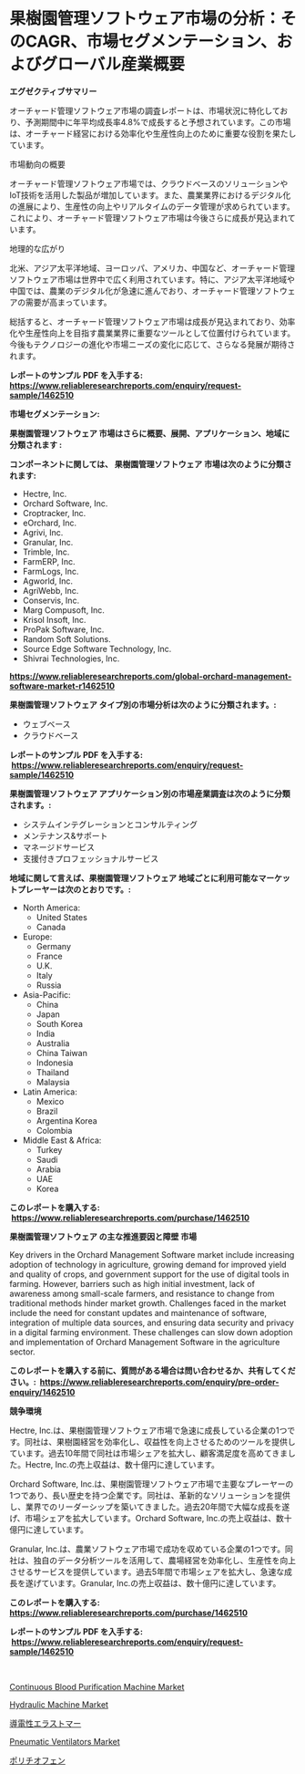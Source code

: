 <p><h1>果樹園管理ソフトウェア市場の分析：そのCAGR、市場セグメンテーション、およびグローバル産業概要</h1></p><p><strong>エグゼクティブサマリー</strong></p>
<p><p>オーチャード管理ソフトウェア市場の調査レポートは、市場状況に特化しており、予測期間中に年平均成長率4.8%で成長すると予想されています。この市場は、オーチャード経営における効率化や生産性向上のために重要な役割を果たしています。</p><p>市場動向の概要</p><p>オーチャード管理ソフトウェア市場では、クラウドベースのソリューションやIoT技術を活用した製品が増加しています。また、農業業界におけるデジタル化の進展により、生産性の向上やリアルタイムのデータ管理が求められています。これにより、オーチャード管理ソフトウェア市場は今後さらに成長が見込まれています。</p><p>地理的な広がり</p><p>北米、アジア太平洋地域、ヨーロッパ、アメリカ、中国など、オーチャード管理ソフトウェア市場は世界中で広く利用されています。特に、アジア太平洋地域や中国では、農業のデジタル化が急速に進んでおり、オーチャード管理ソフトウェアの需要が高まっています。</p><p>総括すると、オーチャード管理ソフトウェア市場は成長が見込まれており、効率化や生産性向上を目指す農業業界に重要なツールとして位置付けられています。今後もテクノロジーの進化や市場ニーズの変化に応じて、さらなる発展が期待されます。</p></p>
<p><strong>レポートのサンプル PDF を入手する: <a href="https://www.reliableresearchreports.com/enquiry/request-sample/1462510">https://www.reliableresearchreports.com/enquiry/request-sample/1462510</a></strong></p>
<p><strong>市場セグメンテーション:</strong></p>
<p><strong> 果樹園管理ソフトウェア 市場はさらに概要、展開、アプリケーション、地域に分類されます :</strong></p>
<p><strong>コンポーネントに関しては、 果樹園管理ソフトウェア 市場は次のように分類されます: &nbsp;</strong></p>
<p><ul><li>Hectre, Inc.</li><li>Orchard Software, Inc.</li><li>Croptracker, Inc.</li><li>eOrchard, Inc.</li><li>Agrivi, Inc.</li><li>Granular, Inc.</li><li>Trimble, Inc.</li><li>FarmERP, Inc.</li><li>FarmLogs, Inc.</li><li>Agworld, Inc.</li><li>AgriWebb, Inc.</li><li>Conservis, Inc.</li><li>Marg Compusoft, Inc.</li><li>Krisol Insoft, Inc.</li><li>ProPak Software, Inc.</li><li>Random Soft Solutions.</li><li>Source Edge Software Technology, Inc.</li><li>Shivrai Technologies, Inc.</li></ul></p>
<p><strong><a href="https://www.reliableresearchreports.com/global-orchard-management-software-market-r1462510">https://www.reliableresearchreports.com/global-orchard-management-software-market-r1462510</a></strong></p>
<p><strong> 果樹園管理ソフトウェア タイプ別の市場分析は次のように分類されます。:</strong></p>
<p><ul><li>ウェブベース</li><li>クラウドベース</li></ul></p>
<p><strong>レポートのサンプル PDF を入手する: &nbsp;<a href="https://www.reliableresearchreports.com/enquiry/request-sample/1462510">https://www.reliableresearchreports.com/enquiry/request-sample/1462510</a></strong></p>
<p><strong> 果樹園管理ソフトウェア アプリケーション別の市場産業調査は次のように分類されます。:</strong></p>
<p><ul><li>システムインテグレーションとコンサルティング</li><li>メンテナンス&サポート</li><li>マネージドサービス</li><li>支援付きプロフェッショナルサービス</li></ul></p>
<p><strong>地域に関して言えば、果樹園管理ソフトウェア 地域ごとに利用可能なマーケットプレーヤーは次のとおりです。:</strong></p>
<p><ul>
    <li>
        North America:
        <ul>
            <li>United States</li>
            <li>Canada</li>
        </ul>
    </li>
    <li>
        Europe:
        <ul>
            <li>Germany</li>
            <li>France</li>
            <li>U.K.</li>
            <li>Italy</li>
            <li>Russia</li>
        </ul>
    </li>
    <li>
        Asia-Pacific:
        <ul>
            <li>China</li>
            <li>Japan</li>
            <li>South Korea</li>
            <li>India</li>
            <li>Australia</li>
            <li>China Taiwan</li>
            <li>Indonesia</li>
            <li>Thailand</li>
            <li>Malaysia</li>
        </ul>
    </li>
    <li>
        Latin America:
        <ul>
            <li>Mexico</li>
            <li>Brazil</li>
            <li>Argentina Korea</li>
            <li>Colombia</li>
        </ul>
    </li>
    <li>
        Middle East & Africa:
        <ul>
            <li>Turkey</li>
            <li>Saudi</li>
            <li>Arabia</li>
            <li>UAE</li>
            <li>Korea</li>
        </ul>
    </li>
    </ul></p>
<p><strong>このレポートを購入する: &nbsp;<a href="https://www.reliableresearchreports.com/purchase/1462510">https://www.reliableresearchreports.com/purchase/1462510</a></strong></p>
<p><strong>果樹園管理ソフトウェア の主な推進要因と障壁 市場</strong></p>
<p><p>Key drivers in the Orchard Management Software market include increasing adoption of technology in agriculture, growing demand for improved yield and quality of crops, and government support for the use of digital tools in farming. However, barriers such as high initial investment, lack of awareness among small-scale farmers, and resistance to change from traditional methods hinder market growth. Challenges faced in the market include the need for constant updates and maintenance of software, integration of multiple data sources, and ensuring data security and privacy in a digital farming environment. These challenges can slow down adoption and implementation of Orchard Management Software in the agriculture sector.</p></p>
<p><strong>このレポートを購入する前に、質問がある場合は問い合わせるか、共有してください。:&nbsp; <a href="https://www.reliableresearchreports.com/enquiry/pre-order-enquiry/1462510">https://www.reliableresearchreports.com/enquiry/pre-order-enquiry/1462510</a></strong></p>
<p><strong>競争環境</strong></p>
<p><p>Hectre, Inc.は、果樹園管理ソフトウェア市場で急速に成長している企業の1つです。同社は、果樹園経営を効率化し、収益性を向上させるためのツールを提供しています。過去10年間で同社は市場シェアを拡大し、顧客満足度を高めてきました。Hectre, Inc.の売上収益は、数十億円に達しています。</p><p>Orchard Software, Inc.は、果樹園管理ソフトウェア市場で主要なプレーヤーの1つであり、長い歴史を持つ企業です。同社は、革新的なソリューションを提供し、業界でのリーダーシップを築いてきました。過去20年間で大幅な成長を遂げ、市場シェアを拡大しています。Orchard Software, Inc.の売上収益は、数十億円に達しています。</p><p>Granular, Inc.は、農業ソフトウェア市場で成功を収めている企業の1つです。同社は、独自のデータ分析ツールを活用して、農場経営を効率化し、生産性を向上させるサービスを提供しています。過去5年間で市場シェアを拡大し、急速な成長を遂げています。Granular, Inc.の売上収益は、数十億円に達しています。</p></p>
<p><strong>このレポートを購入する: &nbsp; <a href="https://www.reliableresearchreports.com/purchase/1462510">https://www.reliableresearchreports.com/purchase/1462510</a></strong></p>
<p><strong>レポートのサンプル PDF を入手する: &nbsp;<a href="https://www.reliableresearchreports.com/enquiry/request-sample/1462510">https://www.reliableresearchreports.com/enquiry/request-sample/1462510</a></strong><strong></strong></p>
<p>&nbsp;</p>
<p><p><a href="https://www.linkedin.com/pulse/continuous-blood-purification-machine-market-comprehensive-zzyse?trackingId=Qm%2F2Sv%2F1TC%2BKBBcNfBYAfA%3D%3D">Continuous Blood Purification Machine Market</a></p><p><a href="https://github.com/singletonthaxterkelliehr2df/Market-Research-Report-List-2/blob/main/hydraulic-machine-market.md">Hydraulic Machine Market</a></p><p><a href="https://github.com/ihabdkwlxs948/Market-Research-Report-List-1/blob/main/327916830047.md">導電性エラストマー</a></p><p><a href="https://www.linkedin.com/pulse/pneumatic-ventilators-market-insights-cagr-trends-19hte?trackingId=QX7pO7saL3%2BQYyEaKyiXaQ%3D%3D">Pneumatic Ventilators Market</a></p><p><a href="https://github.com/dadanedu33/Market-Research-Report-List-1/blob/main/607695430048.md">ポリチオフェン</a></p></p>